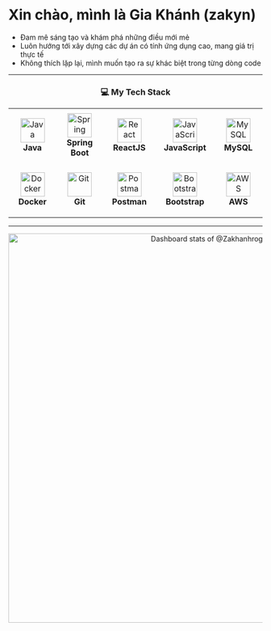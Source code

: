 # Xin chào, mình là Gia Khánh (zakyn)  

- Đam mê sáng tạo và khám phá những điều mới mẻ  
- Luôn hướng tới xây dựng các dự án có tính ứng dụng cao, mang giá trị thực tế  
- Không thích lặp lại, mình muốn tạo ra sự khác biệt trong từng dòng code  

---

<div align="center">

### 💻 My Tech Stack

<table>
  <tr>
    <td align="center" height="108" width="145">
      <img src="https://cdn.jsdelivr.net/gh/devicons/devicon/icons/java/java-original.svg" width="48" height="48" alt="Java" />
      <br><strong>Java</strong>
    </td>
    <td align="center" height="108" width="145">
      <img src="https://cdn.jsdelivr.net/gh/devicons/devicon/icons/spring/spring-original.svg" width="48" height="48" alt="Spring" />
      <br><strong>Spring Boot</strong>
    </td>
    <td align="center" height="108" width="145">
      <img src="https://cdn.jsdelivr.net/gh/devicons/devicon/icons/react/react-original.svg" width="48" height="48" alt="React" />
      <br><strong>ReactJS</strong>
    </td>
    <td align="center" height="108" width="145">
      <img src="https://cdn.jsdelivr.net/gh/devicons/devicon/icons/javascript/javascript-original.svg" width="48" height="48" alt="JavaScript" />
      <br><strong>JavaScript</strong>
    </td>
    <td align="center" height="108" width="145">
      <img src="https://cdn.jsdelivr.net/gh/devicons/devicon/icons/mysql/mysql-original-wordmark.svg" width="48" height="48" alt="MySQL" />
      <br><strong>MySQL</strong>
    </td>
  </tr>
  <tr>
    <td align="center" height="108" width="145">
      <img src="https://cdn.jsdelivr.net/gh/devicons/devicon/icons/docker/docker-original.svg" width="48" height="48" alt="Docker" />
      <br><strong>Docker</strong>
    </td>
    <td align="center" height="108" width="145">
      <img src="https://cdn.jsdelivr.net/gh/devicons/devicon/icons/git/git-original.svg" width="48" height="48" alt="Git" />
      <br><strong>Git</strong>
    </td>
    <td align="center" height="108" width="145">
      <img src="https://www.vectorlogo.zone/logos/getpostman/getpostman-icon.svg" width="48" height="48" alt="Postman" />
      <br><strong>Postman</strong>
    </td>
    <td align="center" height="108" width="145">
      <img src="https://cdn.jsdelivr.net/gh/devicons/devicon/icons/bootstrap/bootstrap-original.svg" width="48" height="48" alt="Bootstrap" />
      <br><strong>Bootstrap</strong>
    </td>
    <td align="center" height="108" width="145">
      <img src="https://cdn.jsdelivr.net/gh/devicons/devicon/icons/amazonwebservices/amazonwebservices-original-wordmark.svg" width="48" height="48" alt="AWS" />
      <br><strong>AWS</strong>
    </td>
  </tr>
</table>
</div>

---

<div align="center">

<a href="https://next.ossinsight.io/widgets/official/compose-user-dashboard-stats?user_id=176597134" target="_blank" style="display: block" align="center">
  <picture>
    <source media="(prefers-color-scheme: dark)" srcset="https://next.ossinsight.io/widgets/official/compose-user-dashboard-stats/thumbnail.png?user_id=176597134&image_size=auto&color_scheme=dark" width="771" height="auto">
    <img alt="Dashboard stats of @Zakhanhrog" src="https://next.ossinsight.io/widgets/official/compose-user-dashboard-stats/thumbnail.png?user_id=176597134&image_size=auto&color_scheme=light" width="771" height="auto">
  </picture>
</a>

</div>
